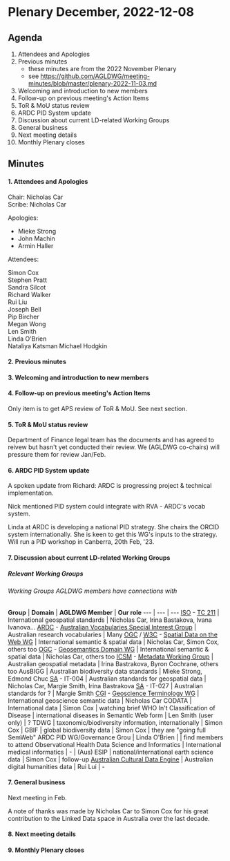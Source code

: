# Plenary December, 2022-12-08

## Agenda

1. Attendees and Apologies
2. Previous minutes
    * these minutes are from the 2022 November Plenary
    * see <https://github.com/AGLDWG/meeting-minutes/blob/master/plenary-2022-11-03.md>
3. Welcoming and introduction to new members
4. Follow-up on previous meeting's Action Items
5. ToR & MoU status review
6. ARDC PID System update
7. Discussion about current LD-related Working Groups
8. General business 
9. Next meeting details
10. Monthly Plenary closes

## Minutes

#### 1. Attendees and Apologies

Chair: Nicholas Car  
Scribe: Nicholas Car    

Apologies:  
* Mieke Strong
* John Machin
* Armin Haller

Attendees:  

Simon Cox  
Stephen Pratt  
Sandra Silcot  
Richard Walker  
Rui Liu  
Joseph Bell  
Pip Bircher  
Megan Wong  
Len Smith  
Linda O'Brien  
Nataliya Katsman
Michael Hodgkin  

#### 2. Previous minutes
#### 3. Welcoming and introduction to new members
#### 4. Follow-up on previous meeting's Action Items

Only item is to get APS review of ToR & MoU. See next section.

#### 5. ToR & MoU status review

Department of Finance legal team has the documents and has agreed to reivew but hasn't yet conducted their review. We (AGLDWG co-chairs) will pressure them for review Jan/Feb.

#### 6. ARDC PID System update

A spoken update from Richard: ARDC is progressing project & technical implementation.

Nick mentioned PID system could integrate with RVA - ARDC's vocab system.

Linda at ARDC is developing a national PID strategy. She chairs the ORCID system internationally. She is keen to get this WG's inputs to the strategy. Will run a PID workshop in Canberra, 20th Feb, '23.

#### 7. Discussion about current LD-related Working Groups

##### Relevant Working Groups

###### Working Groups AGLDWG members have connections with

**Group** | **Domain** | **AGLDWG Member** | **Our role**
--- | --- | ---
[ISO](https://www.iso.org/home.html) - [TC 211](https://www.iso.org/committee/54904.html) | International geospatial standards | Nicholas Car, Irina Bastakova, Ivana Ivanova...
[ARDC](https://ardc.edu.au/) - [Australian Vocabularies Special Interest Group](https://sites.google.com/ardc.edu.au/avsig) | Australian research vocabularies | Many
[OGC](https://www.ogc.org/) / [W3C](https://w3.org/) - [Spatial Data on the Web WG](https://www.w3.org/2017/sdwig/) | International semantic & spatial data | Nicholas Car, Simon Cox, others too 
[OGC](https://www.ogc.org/) - [Geosemantics Domain WG](https://www.ogc.org/projects/groups/semantics) | International semantic & spatial data | Nicholas Car, others too
[ICSM](https://icsm.gov.au/) - [Metadata Working Group](https://www.icsm.gov.au/what-we-do/metadata-working-group) | Australian geospatial metadata | Irina Bastrakova, Byron Cochrane, others too
AusBIGG | Australian biodiversity data standards | Mieke Strong, Edmond Chuc
[SA](https://www.standards.org.au/) - IT-004 | Australian standards for geospatial data | Nicholas Car, Margie Smith, Irina Bastrakova
[SA](https://www.standards.org.au/) - IT-027 | Australian standards for ? |  Margie Smith
[CGI](https://cgi-iugs.org/) - [Geoscience Terminology WG](https://cgi-iugs.org/project/geoscienceterminology/) | International geoscience semantic data | Nicholas Car
CODATA | International data | Simon Cox | watching brief
WHO In't Classification of Disease | international diseases in Semantic Web form | Len Smith (user only) | ?
TDWG | taxonomic/biodiversity information, internationally | Simon Cox |
GBIF | global biodiversity data | Simon Cox | they are "going full SemWeb"
ARDC PID WG/Governance Grou | Linda O'Brien | | find members to attend
Observational Health Data Science and Informatics | International medical informatics | - |
(Aus) ESIP | national/international earth science data | Simon Cox | follow-up
[Australian Cultural Data Engine](https://www.acd-engine.org/) | Australian digital humanities data | Rui Lui | -

#### 7. General business 

Next meeting in Feb.

A note of thanks was made by Nicholas Car to Simon Cox for his great contribution to the Linked Data space in Australia over the last decade.

#### 8. Next meeting details
#### 9. Monthly Plenary closes
